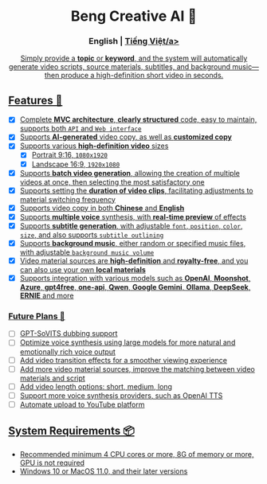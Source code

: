 <div align="center">
<h1 align="center">Beng Creative AI 💸</h1>

<h3>English | <a href="README.md">Tiếng Việt/a></h3>

Simply provide a <b>topic</b> or <b>keyword</b>, and the system will automatically generate video scripts, source materials, subtitles, and background music—then produce a high-definition short video in seconds.
</div>

## Features 🎯

- [x] Complete **MVC architecture**, **clearly structured** code, easy to maintain, supports both `API`
  and `Web interface`
- [x] Supports **AI-generated** video copy, as well as **customized copy**
- [x] Supports various **high-definition video** sizes
    - [x] Portrait 9:16, `1080x1920`
    - [x] Landscape 16:9, `1920x1080`
- [x] Supports **batch video generation**, allowing the creation of multiple videos at once, then selecting the most
  satisfactory one
- [x] Supports setting the **duration of video clips**, facilitating adjustments to material switching frequency
- [x] Supports video copy in both **Chinese** and **English**
- [x] Supports **multiple voice** synthesis, with **real-time preview** of effects
- [x] Supports **subtitle generation**, with adjustable `font`, `position`, `color`, `size`, and also
  supports `subtitle outlining`
- [x] Supports **background music**, either random or specified music files, with adjustable `background music volume`
- [x] Video material sources are **high-definition** and **royalty-free**, and you can also use your own **local materials**
- [x] Supports integration with various models such as **OpenAI**, **Moonshot**, **Azure**, **gpt4free**, **one-api**,
  **Qwen**, **Google Gemini**, **Ollama**, **DeepSeek**, **ERNIE** and more

### Future Plans 📅

- [ ] GPT-SoVITS dubbing support
- [ ] Optimize voice synthesis using large models for more natural and emotionally rich voice output
- [ ] Add video transition effects for a smoother viewing experience
- [ ] Add more video material sources, improve the matching between video materials and script
- [ ] Add video length options: short, medium, long
- [ ] Support more voice synthesis providers, such as OpenAI TTS
- [ ] Automate upload to YouTube platform

## System Requirements 📦

- Recommended minimum 4 CPU cores or more, 8G of memory or more, GPU is not required
- Windows 10 or MacOS 11.0, and their later versions
